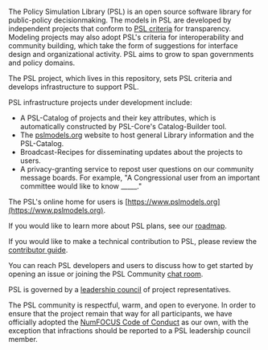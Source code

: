 The Policy Simulation Library (PSL) is an open source software library for public-policy decisionmaking. The models in PSL are developed by independent projects that conform to [PSL criteria](https://github.com/open-source-economics/PSL/blob/master/Criteria/library_criteria.md) for transparency. Modeling projects may also adopt PSL's criteria for interoperability and community building, which take the form of suggestions for interface design and organizational activity. PSL aims to grow to span governments and policy domains.

The PSL project, which lives in this repository, sets PSL criteria and develops infrastructure to support PSL.

PSL infrastructure projects under development include:

- A PSL-Catalog of projects and their key attributes, which is automatically constructed by PSL-Core's Catalog-Builder tool.
- The [pslmodels.org](https://www.pslmodels.org) website to host general Library information and the PSL-Catalog.
- Broadcast-Recipes for disseminating updates about the projects to users.
- A privacy-granting service to repost user questions on our community message boards. For example, "A Congressional user from an important committee would like to know _____."

The PSL's online home for users is [https://www.pslmodels.org](https://www.pslmodels.org).

If you would like to learn more about PSL plans, see our [roadmap](https://github.com/open-source-economics/PSL/blob/master/Community/roadmap.md).

If you would like to make a technical contribution to PSL, please review the [contributor guide](https://github.com/open-source-economics/PSL/blob/master/Community/contribute.md).

You can reach PSL developers and users to discuss how to get started by opening an issue or joining the PSL Community [chat room](https://matrix.to/#/!oZnjlINzAXrgdzXEfZ:matrix.org).

PSL is governed by a [leadership council](https://github.com/PSLmodels/PSL/blob/master/Community/council.md) of project representatives. 

The PSL community is respectful, warm, and open to everyone. In order to ensure that the project remain that way for all participants, we have officially adopted the [NumFOCUS Code of Conduct](https://numfocus.org/code-of-conduct) as our own, with the exception that infractions should be reported to a PSL leadership council member. 

